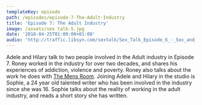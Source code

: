 ```yaml
---
templateKey: episode
path: /episodes/episode-7-The-Adult-Industry
title: 'Episode 7: The Adult Industry'
image: /assets/sex talk-5.jpg
date: '2018-04-25T01:00:00+01:00'
audio: 'http://traffic.libsyn.com/sextalk/Sex_Talk_Episode_6_-_Sex_and_Alcohol.mp3'
---
```

Adele and Hilary talk to two people involved in the Adult industry in Episode 7. Roney worked in the industry for over two decades, and shares his experiences of addiction, violence and poverty. Roney also talks about the work he does with [The Mens Room](http://www.mroom.co.uk/). Joining Adele and Hilary in the studio is Sophie, a 24 year old talented writer who has been involved in the industry since she was 16. Sophie talks about the reality of working in the adult industry, and reads a short story she has written.
